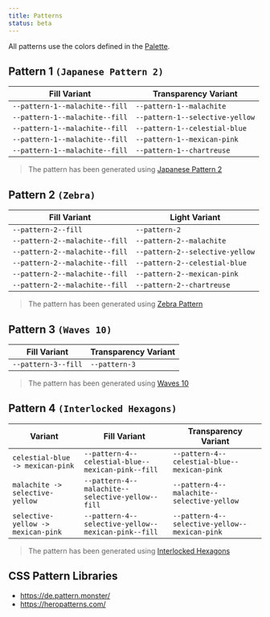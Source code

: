 ```yaml
---
title: Patterns
status: beta
---
```


All patterns use the colors defined in the [Palette](./03-palette.md).

## Pattern 1 `(Japanese Pattern 2)`

| Fill Variant                                                                                                                                                                | Transparency Variant                                                                                                                                                   |
|-----------------------------------------------------------------------------------------------------------------------------------------------------------------------------|------------------------------------------------------------------------------------------------------------------------------------------------------------------------|
| <code style="display: block; padding-block: var(--size-4); color: var(--text-1); background: var(--pattern-1--malachite--fill);">--pattern-1--malachite--fill</code>        | <code style="display: block; padding-block: var(--size-4); color: var(--text-1); background: var(--pattern-1--malachite);">--pattern-1--malachite</code>               |
| <code style="display: block; padding-block: var(--size-4); color: var(--text-1); background: var(--pattern-1--selective-yellow--fill);">--pattern-1--malachite--fill</code> | <code style="display: block; padding-block: var(--size-4); color: var(--text-1); background: var(--pattern-1--selective-yellow);">--pattern-1--selective-yellow</code> |
| <code style="display: block; padding-block: var(--size-4); color: var(--text-1); background: var(--pattern-1--celestial-blue--fill);">--pattern-1--malachite--fill</code>   | <code style="display: block; padding-block: var(--size-4); color: var(--text-1); background: var(--pattern-1--celestial-blue);">--pattern-1--celestial-blue</code>     |
| <code style="display: block; padding-block: var(--size-4); color: var(--text-1); background: var(--pattern-1--mexican-pink--fill);">--pattern-1--malachite--fill</code>     | <code style="display: block; padding-block: var(--size-4); color: var(--text-1); background: var(--pattern-1--mexican-pink);">--pattern-1--mexican-pink</code>         |
| <code style="display: block; padding-block: var(--size-4); color: var(--text-1); background: var(--pattern-1--chartreuse--fill);">--pattern-1--malachite--fill</code>       | <code style="display: block; padding-block: var(--size-4); color: var(--text-1); background: var(--pattern-1--chartreuse);">--pattern-1--chartreuse</code>             |

> The pattern has been generated using [Japanese Pattern 2](https://de.pattern.monster/japanese-pattern-2/)

## Pattern 2 `(Zebra)`

| Fill Variant                                                                                                                                                                      | Light Variant                                                                                                                                                                |
|-----------------------------------------------------------------------------------------------------------------------------------------------------------------------------------|------------------------------------------------------------------------------------------------------------------------------------------------------------------------------|
| <code style="display: block; padding-block: var(--size-4); color: var(--text-1); background: var(--pattern-2--fill);">--pattern-2--fill</code>                                    | <code style="display: block; padding-block: var(--size-4); color: var(--text-1--dark); background: var(--pattern-2);">--pattern-2</code>                                     |
| <code style="display: block; padding-block: var(--size-4); color: var(--text-1--dark); background: var(--pattern-2--malachite--fill);">--pattern-2--malachite--fill</code>        | <code style="display: block; padding-block: var(--size-4); color: var(--text-1--dark); background: var(--pattern-2--malachite);">--pattern-2--malachite</code>               |
| <code style="display: block; padding-block: var(--size-4); color: var(--text-1--dark); background: var(--pattern-2--selective-yellow--fill);">--pattern-2--malachite--fill</code> | <code style="display: block; padding-block: var(--size-4); color: var(--text-1--dark); background: var(--pattern-2--selective-yellow);">--pattern-2--selective-yellow</code> |
| <code style="display: block; padding-block: var(--size-4); color: var(--text-1--dark); background: var(--pattern-2--celestial-blue--fill);">--pattern-2--malachite--fill</code>   | <code style="display: block; padding-block: var(--size-4); color: var(--text-1--dark); background: var(--pattern-2--celestial-blue);">--pattern-2--celestial-blue</code>     |
| <code style="display: block; padding-block: var(--size-4); color: var(--text-1--dark); background: var(--pattern-2--mexican-pink--fill);">--pattern-2--malachite--fill</code>     | <code style="display: block; padding-block: var(--size-4); color: var(--text-1--dark); background: var(--pattern-2--mexican-pink);">--pattern-2--mexican-pink</code>         |
| <code style="display: block; padding-block: var(--size-4); color: var(--text-1--dark); background: var(--pattern-2--chartreuse--fill);">--pattern-2--malachite--fill</code>       | <code style="display: block; padding-block: var(--size-4); color: var(--text-1--dark); background: var(--pattern-2--chartreuse);">--pattern-2--chartreuse</code>             |

> The pattern has been generated using [Zebra Pattern](https://de.pattern.monster/zebra/)

## Pattern 3 `(Waves 10)`

| Fill Variant                                                                                                                                   | Transparency Variant                                                                                                               |
|------------------------------------------------------------------------------------------------------------------------------------------------|------------------------------------------------------------------------------------------------------------------------------------|
| <code style="display: block; padding-block: var(--size-4); color: var(--text-1); background: var(--pattern-3--fill);">--pattern-3--fill</code> | <code style="display: block; padding-block: var(--size-4); color: var(--text-1); background: var(--pattern-3);">--pattern-3</code> |

> The pattern has been generated using [Waves 10](https://de.pattern.monster/waves-10/)

## Pattern 4 `(Interlocked Hexagons)`

| Variant                            | Fill Variant                                                                                                                                                                                                   | Transparency Variant                                                                                                                                                                               |
|------------------------------------|----------------------------------------------------------------------------------------------------------------------------------------------------------------------------------------------------------------|----------------------------------------------------------------------------------------------------------------------------------------------------------------------------------------------------|
| `celestial-blue -> mexican-pink`   | <code style="display: block; padding-block: var(--size-4); color: var(--text-1); background: var(--pattern-4--celestial-blue--mexican-pink--fill);">--pattern-4--celestial-blue--mexican-pink--fill</code>     | <code style="display: block; padding-block: var(--size-4); color: var(--text-1); background: var(--pattern-4--celestial-blue--mexican-pink);">--pattern-4--celestial-blue--mexican-pink</code>     |
| `malachite -> selective-yellow`    | <code style="display: block; padding-block: var(--size-4); color: var(--text-1); background: var(--pattern-4--malachite--selective-yellow--fill);">--pattern-4--malachite--selective-yellow--fill</code>       | <code style="display: block; padding-block: var(--size-4); color: var(--text-1); background: var(--pattern-4--malachite--selective-yellow);">--pattern-4--malachite--selective-yellow</code>       |
| `selective-yellow -> mexican-pink` | <code style="display: block; padding-block: var(--size-4); color: var(--text-1); background: var(--pattern-4--selective-yellow--mexican-pink--fill);">--pattern-4--selective-yellow--mexican-pink--fill</code> | <code style="display: block; padding-block: var(--size-4); color: var(--text-1); background: var(--pattern-4--selective-yellow--mexican-pink);">--pattern-4--selective-yellow--mexican-pink</code> |

> The pattern has been generated using [Interlocked Hexagons](https://de.pattern.monster/interlocked-hexagons-3/)

## CSS Pattern Libraries

* https://de.pattern.monster/
* https://heropatterns.com/
